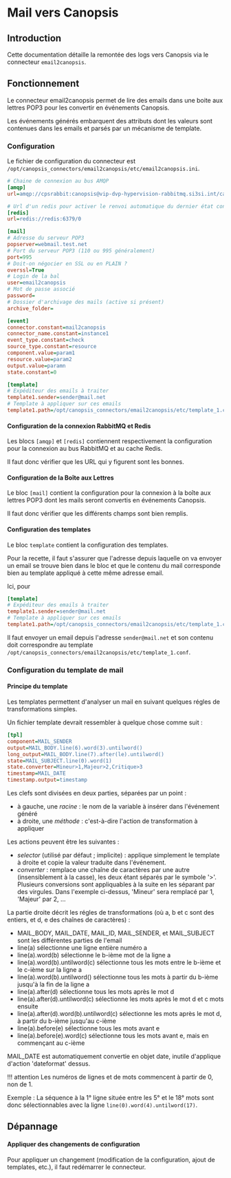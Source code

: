 # Mail vers Canopsis

## Introduction

Cette documentation détaille la remontée des logs vers Canopsis via le connecteur `email2canopsis`.

## Fonctionnement

Le connecteur email2canopsis permet de lire des emails dans une boite aux lettres POP3 pour les convertir en événements Canopsis.

Les événements générés embarquent des attributs dont les valeurs sont contenues dans les emails et parsés par un mécanisme de template.


### Configuration

Le fichier de configuration du connecteur est `/opt/canopsis_connectors/email2canopsis/etc/email2canopsis.ini`.

```ini
# Chaine de connexion au bus AMQP
[amqp]
url=amqp://cpsrabbit:canopsis@vip-dvp-hypervision-rabbitmq.si3si.int/canopsis

# Url d'un redis pour activer le renvoi automatique du dernier état connu des événements
[redis]
url=redis://redis:6379/0

[mail]
# Adresse du serveur POP3
popserver=webmail.test.net
# Port du serveur POP3 (110 ou 995 généralement)
port=995
# Doit-on négocier en SSL ou en PLAIN ?
overssl=True
# Login de la bal
user=email2canopsis
# Mot de passe associé
password=
# Dossier d'archivage des mails (active si présent)
archive_folder=

[event]
connector.constant=mail2canopsis
connector_name.constant=instance1
event_type.constant=check
source_type.constant=resource
component.value=param1
resource.value=param2
output.value=paramn
state.constant=0

[template]
# Expéditeur des emails à traiter
template1.sender=sender@mail.net
# Template à appliquer sur ces emails
template1.path=/opt/canopsis_connectors/email2canopsis/etc/template_1.conf
```

#### Configuration de la connexion RabbitMQ et Redis

Les blocs `[amqp]` et `[redis]` contiennent respectivement la configuration pour la connexion au bus RabbitMQ et au cache Redis.

Il faut donc vérifier que les URL qui y figurent sont les bonnes.

#### Configuration de la Boîte aux Lettres

Le bloc `[mail]` contient la configuration pour la connexion à la boîte aux lettres POP3 dont les mails seront convertis en événements Canopsis.

Il faut donc vérifier que les différents champs sont bien remplis.

#### Configuration des templates

Le bloc `template` contient la configuration des templates.

Pour la recette, il faut s'assurer que l'adresse depuis laquelle on va envoyer un email se trouve bien dans le bloc et que le contenu du mail corresponde bien au template appliqué à cette même adresse email.

Ici, pour

```ini
[template]
# Expéditeur des emails à traiter
template1.sender=sender@mail.net
# Template à appliquer sur ces emails
template1.path=/opt/canopsis_connectors/email2canopsis/etc/template_1.conf
```

Il faut envoyer un email depuis l'adresse `sender@mail.net` et son contenu doit correspondre au template `/opt/canopsis_connectors/email2canopsis/etc/template_1.conf`.

### Configuration du template de mail

#### Principe du template

Les templates permettent d'analyser un mail en suivant quelques régles de transformations simples.

Un fichier template devrait ressembler à quelque chose comme suit :

```ini
[tpl]
component=MAIL_SENDER
output=MAIL_BODY.line(6).word(3).untilword()
long_output=MAIL_BODY.line(7).after(le).untilword()
state=MAIL_SUBJECT.line(0).word(1)
state.converter=Mineur>1,Majeur>2,Critique>3
timestamp=MAIL_DATE
timestamp.output=timestamp
```

Les clefs sont divisées en deux parties, séparées par un point :
- à gauche, une *racine* : le nom de la variable à insérer dans l'événement généré
- à droite, une *méthode* : c'est-à-dire l'action de transformation à appliquer

Les actions peuvent être les suivantes :
* *selector* (utilisé par défaut ; implicite) : applique simplement le template à droite et copie la valeur traduite dans l'événement.
* *converter* : remplace une chaîne de caractères par une autre (insensiblement à la casse), les deux étant séparés par le symbole '>'. Plusieurs conversions sont appliquables à la suite en les séparant par des virgules. Dans l'exemple ci-dessus, 'Mineur' sera remplacé par 1, 'Majeur' par 2, ...

La partie droite décrit les régles de transformations (où a, b et c sont des entiers, et d, e des chaînes de caractères) :
- MAIL_BODY, MAIL_DATE, MAIL_ID, MAIL_SENDER, et MAIL_SUBJECT sont les différentes parties de l'email
- line(a) sélectionne une ligne entière numéro a
- line(a).word(b) sélectionne le b-ième mot de la ligne a
- line(a).word(b).untilword(c) sélectionne tous les mots entre le b-ième et le c-ième sur la ligne a
- line(a).word(b).untilword() sélectionne tous les mots à partir du b-ième jusqu'à la fin de la ligne a
- line(a).after(d) sélectionne tous les mots après le mot d
- line(a).after(d).untilword(c) sélectionne les mots après le mot d et c mots ensuite
- line(a).after(d).word(b).untilword(c) sélectionne les mots après le mot d, à partir du b-ième jusqu'au c-ième
- line(a).before(e) sélectionne tous les mots avant e
- line(a).before(e).word(c) sélectionne tous les mots avant e, mais en commençant au c-ième

MAIL_DATE est automatiquement convertie en objet date, inutile d'applique d'action 'dateformat' dessus.

!!! attention
    Les numéros de lignes et de mots commencent à partir de 0, non de 1.

Exemple : La séquence à la 1° ligne située entre les 5° et le 18° mots sont donc sélectionnables avec la ligne `line(0).word(4).untilword(17)`.

## Dépannage

#### Appliquer des changements de configuration

Pour appliquer un changement (modification de la configuration, ajout de templates, etc.), il faut redémarrer le connecteur.
